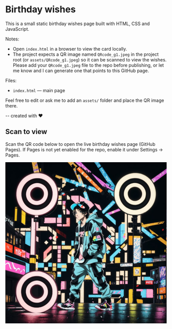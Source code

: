 # Birthday wishes

This is a small static birthday wishes page built with HTML, CSS and JavaScript.

Notes:
- Open `index.html` in a browser to view the card locally.
- The project expects a QR image named `QRcode_g1.jpeg` in the project root (or `assets/QRcode_g1.jpeg`) so it can be scanned to view the wishes. Please add your `QRcode_g1.jpeg` file to the repo before publishing, or let me know and I can generate one that points to this GitHub page.

Files:
- `index.html` — main page

Feel free to edit or ask me to add an `assets/` folder and place the QR image there.

-- created with ❤️

## Scan to view

Scan the QR code below to open the live birthday wishes page (GitHub Pages). If Pages is not yet enabled for the repo, enable it under Settings → Pages.

[![Scan to view birthday wishes](QRcode_g1.jpeg)](https://Rahul-Meena01.github.io/Birthday)

